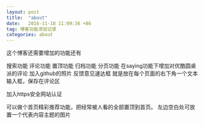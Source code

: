 ```yaml
---
layout: post
title:  "about"
date:   2016-11-18 11:09:36 +86
tag: 博客功能添加记录
categories: about
---
```




这个博客还需要增加的功能还有

搜索功能
评论功能
置顶功能
归档功能
分页功能
在saying功能下增加对优酷圆桌派的评论
加入github的照片
反馈意见速达框 就是放在每个页面的右下角一个文本输入框，保存在评论区

加入https安全网站认证



可以做个首页精彩推荐功能，把经常被人看的全部置顶到首页。
  左边空白处可放置一个代表内容主题的图片